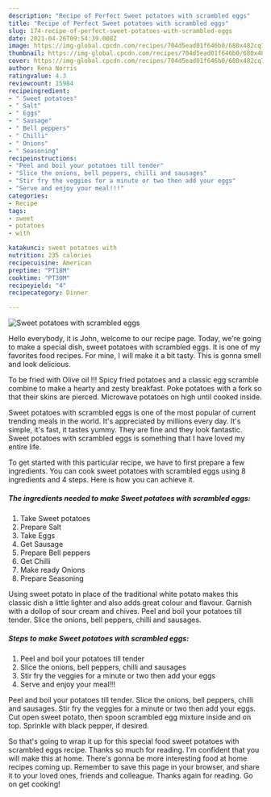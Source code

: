 ```yaml
---
description: "Recipe of Perfect Sweet potatoes with scrambled eggs"
title: "Recipe of Perfect Sweet potatoes with scrambled eggs"
slug: 174-recipe-of-perfect-sweet-potatoes-with-scrambled-eggs
date: 2021-04-26T09:54:39.008Z
image: https://img-global.cpcdn.com/recipes/704d5ead01f646b0/680x482cq70/sweet-potatoes-with-scrambled-eggs-recipe-main-photo.jpg
thumbnail: https://img-global.cpcdn.com/recipes/704d5ead01f646b0/680x482cq70/sweet-potatoes-with-scrambled-eggs-recipe-main-photo.jpg
cover: https://img-global.cpcdn.com/recipes/704d5ead01f646b0/680x482cq70/sweet-potatoes-with-scrambled-eggs-recipe-main-photo.jpg
author: Rena Norris
ratingvalue: 4.3
reviewcount: 15984
recipeingredient:
- " Sweet potatoes"
- " Salt"
- " Eggs"
- " Sausage"
- " Bell peppers"
- " Chilli"
- " Onions"
- " Seasoning"
recipeinstructions:
- "Peel and boil your potatoes till tender"
- "Slice the onions, bell peppers, chilli and sausages"
- "Stir fry the veggies for a minute or two then add your eggs"
- "Serve and enjoy your meal!!!"
categories:
- Recipe
tags:
- sweet
- potatoes
- with

katakunci: sweet potatoes with 
nutrition: 235 calories
recipecuisine: American
preptime: "PT18M"
cooktime: "PT30M"
recipeyield: "4"
recipecategory: Dinner

---
```



![Sweet potatoes with scrambled eggs](https://img-global.cpcdn.com/recipes/704d5ead01f646b0/680x482cq70/sweet-potatoes-with-scrambled-eggs-recipe-main-photo.jpg)

Hello everybody, it is John, welcome to our recipe page. Today, we're going to make a special dish, sweet potatoes with scrambled eggs. It is one of my favorites food recipes. For mine, I will make it a bit tasty. This is gonna smell and look delicious.

To be fried with Olive oil !!! Spicy fried potatoes and a classic egg scramble combine to make a hearty and zesty breakfast. Poke potatoes with a fork so that their skins are pierced. Microwave potatoes on high until cooked inside.

Sweet potatoes with scrambled eggs is one of the most popular of current trending meals in the world. It's appreciated by millions every day. It's simple, it's fast, it tastes yummy. They are fine and they look fantastic. Sweet potatoes with scrambled eggs is something that I have loved my entire life.


To get started with this particular recipe, we have to first prepare a few ingredients. You can cook sweet potatoes with scrambled eggs using 8 ingredients and 4 steps. Here is how you can achieve it.

<!--inarticleads1-->

##### The ingredients needed to make Sweet potatoes with scrambled eggs:

1. Take  Sweet potatoes
1. Prepare  Salt
1. Take  Eggs
1. Get  Sausage
1. Prepare  Bell peppers
1. Get  Chilli
1. Make ready  Onions
1. Prepare  Seasoning


Using sweet potato in place of the traditional white potato makes this classic dish a little lighter and also adds great colour and flavour. Garnish with a dollop of sour cream and chives. Peel and boil your potatoes till tender. Slice the onions, bell peppers, chilli and sausages. 

<!--inarticleads2-->

##### Steps to make Sweet potatoes with scrambled eggs:

1. Peel and boil your potatoes till tender
1. Slice the onions, bell peppers, chilli and sausages
1. Stir fry the veggies for a minute or two then add your eggs
1. Serve and enjoy your meal!!!


Peel and boil your potatoes till tender. Slice the onions, bell peppers, chilli and sausages. Stir fry the veggies for a minute or two then add your eggs. Cut open sweet potato, then spoon scrambled egg mixture inside and on top. Sprinkle with black pepper, if desired. 

So that's going to wrap it up for this special food sweet potatoes with scrambled eggs recipe. Thanks so much for reading. I'm confident that you will make this at home. There's gonna be more interesting food at home recipes coming up. Remember to save this page in your browser, and share it to your loved ones, friends and colleague. Thanks again for reading. Go on get cooking!
